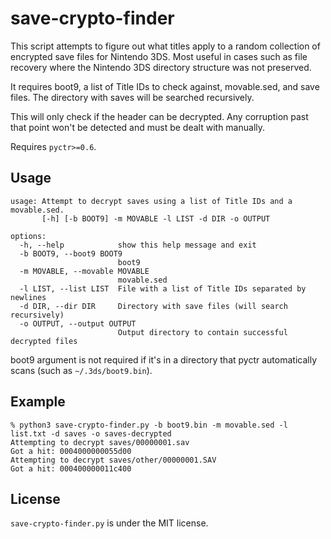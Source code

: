 # save-crypto-finder

This script attempts to figure out what titles apply to a random collection of encrypted save files for Nintendo 3DS. Most useful in cases such as file recovery where the Nintendo 3DS directory structure was not preserved.

It requires boot9, a list of Title IDs to check against, movable.sed, and save files. The directory with saves will be searched recursively.

This will only check if the header can be decrypted. Any corruption past that point won't be detected and must be dealt with manually.

Requires `pyctr>=0.6`.

## Usage

```
usage: Attempt to decrypt saves using a list of Title IDs and a movable.sed.
       [-h] [-b BOOT9] -m MOVABLE -l LIST -d DIR -o OUTPUT

options:
  -h, --help            show this help message and exit
  -b BOOT9, --boot9 BOOT9
                        boot9
  -m MOVABLE, --movable MOVABLE
                        movable.sed
  -l LIST, --list LIST  File with a list of Title IDs separated by newlines
  -d DIR, --dir DIR     Directory with save files (will search recursively)
  -o OUTPUT, --output OUTPUT
                        Output directory to contain successful decrypted files
```

boot9 argument is not required if it's in a directory that pyctr automatically scans (such as `~/.3ds/boot9.bin`).

## Example

```
% python3 save-crypto-finder.py -b boot9.bin -m movable.sed -l list.txt -d saves -o saves-decrypted
Attempting to decrypt saves/00000001.sav
Got a hit: 0004000000055d00
Attempting to decrypt saves/other/00000001.SAV
Got a hit: 000400000011c400
```

## License

`save-crypto-finder.py` is under the MIT license.

